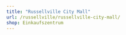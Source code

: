 ```yaml
---
title: "Russellville City Mall"
url: /russellville/russellville-city-mall/
shop: Einkaufszentrum
---
```

